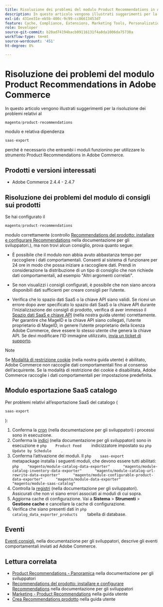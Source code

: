 ```yaml
---
title: Risoluzione dei problemi del modulo Product Recommendations in Adobe Commerce
description: In questo articolo vengono illustrati suggerimenti per la risoluzione dei problemi relativi al
exl-id: 431ee31e-eb5b-400c-9c99-cc86613453d7
feature: Cache, Compliance, Extensions, Marketing Tools, Personalization, Products, Recommendations
role: Developer
source-git-commit: b20ad74194bacb09116131f4a8da1006da75738a
workflow-type: tm+mt
source-wordcount: '451'
ht-degree: 0%

---
```


# Risoluzione dei problemi del modulo Product Recommendations in Adobe Commerce

In questo articolo vengono illustrati suggerimenti per la risoluzione dei problemi relativi al

```php
magento/product-recommendations
```

modulo e relativa dipendenza

```php
saas-export
```

perché è necessario che entrambi i moduli funzionino per utilizzare lo strumento Product Recommendations in Adobe Commerce.

## Prodotti e versioni interessati

* Adobe Commerce 2.4.4 - 2.4.7

## Risoluzione dei problemi del modulo di consigli sui prodotti

Se hai configurato il

```php
magento/product-recommendations
```

modulo correttamente (controllo [Recommendations del prodotto: installare e configurare Recommendations](https://devdocs.magento.com/recommendations/install-configure.html) nella documentazione per gli sviluppatori.), ma non trovi alcun consiglio, prova quanto segue:

* È possibile che il modulo non abbia avuto abbastanza tempo per raccogliere i dati comportamentali. Consenti al sistema di funzionare per 24 ore in modo che possa iniziare a raccogliere dati. Prendi in considerazione la distribuzione di un tipo di consiglio che non richiede dati comportamentali, ad esempio &quot;Altri argomenti correlati&quot;.

* Se non visualizzi i consigli configurati, è possibile che non siano ancora disponibili dati sufficienti per creare consigli per l’utente.

* Verifica che lo spazio dati SaaS o la chiave API siano validi. Se ricevi un errore dopo aver specificato lo spazio dati SaaS o la chiave API durante l’inizializzazione dei consigli di prodotto, verifica di aver immesso il [Spazio dati SaaS e chiave API](https://docs.magento.com/user-guide/configuration/services/saas.html) (nella nostra guida utente) correttamente. Per garantire che MageID e la chiave API siano collegati, l’utente proprietario di MageID, in genere l’utente proprietario della licenza Adobe Commerce, deve essere lo stesso utente che genera la chiave API. Se devi modificare l’ID immagine utilizzato, [invia un ticket di supporto](/help/help-center-guide/help-center/magento-help-center-user-guide.md#submit-ticket).

>[!NOTE]
>
>Se [Modalità di restrizione cookie](https://docs.magento.com/m2/ce/user_guide/stores/compliance-cookie-restriction-mode.html) (nella nostra guida utente) è abilitato, Adobe Commerce non raccoglie dati comportamentali fino al consenso dell’acquirente. Se la modalità di restrizione dei cookie è disabilitata, Adobe Commerce raccoglie i dati comportamentali per impostazione predefinita.

## Modulo esportazione SaaS catalogo

Per problemi relativi all’esportazione SaaS del catalogo (

```php
saas-export
```

):

1. Conferma la [cron](https://devdocs.magento.com/guides/v2.3/config-guide/cli/config-cli-subcommands-cron.html) (nella documentazione per gli sviluppatori) i processi sono in esecuzione.
1. Conferma la [indici](https://devdocs.magento.com/guides/v2.3/config-guide/cli/config-cli-subcommands-index.html) (nella documentazione per gli sviluppatori) sono in esecuzione e    ```php    Product Feed    ```    indicizzatore impostato su    ```php    Update by Schedule    ```    .
1. Conferma l’attivazione dei moduli. Il    ```php    saas-export    ```    metapackage installa i seguenti moduli, che devono essere tutti abilitati:    ```php    "magento/module-catalog-data-exporter"      "magento/module-catalog-inventory-data-exporter"      "magento/module-catalog-url-rewrite-data-exporter"      "magento/module-configurable-product-data-exporter"      "magento/module-data-exporter"      "magento/module-saas-catalog"    ```
1. Controlla la [registri](https://devdocs.magento.com/guides/v2.3/config-guide/cli/logging.html) (nella documentazione per gli sviluppatori). Assicurati che non vi siano errori associati ai moduli di cui sopra.
1. Aggiorna cache di configurazione. Vai a **Sistema** > **Strumenti** > **Gestione cache** e cancellare la cache di configurazione.
1. Verifica che siano presenti dati in    ```php    catalog_data_exporter_products    ```    tabella di database.

## Eventi

[Eventi consigli](https://devdocs.magento.com/recommendations/verify.html), nella documentazione per gli sviluppatori, descrive gli eventi comportamentali inviati ad Adobe Commerce.

## Lettura correlata

* [Product Recommendations - Panoramica](https://devdocs.magento.com/recommendations/product-recs.html) nella documentazione per gli sviluppatori
* [Recommendations del prodotto: installare e configurare Recommendations](https://devdocs.magento.com/recommendations/install-configure.html) nella documentazione per gli sviluppatori
* [Marketing - Product Recommendations](https://docs.magento.com/m2/ee/user_guide/marketing/product-recommendations.html) nella guida utente
* [Crea Recommendations prodotto](https://docs.magento.com/m2/ee/user_guide/marketing/create-new-rec.html) nella guida utente
